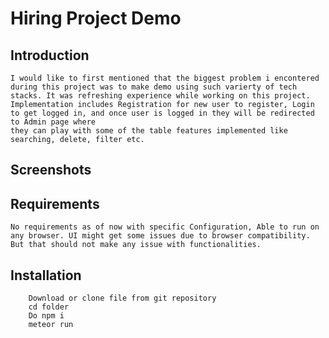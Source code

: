 # Hiring Project Demo 

## Introduction
    I would like to first mentioned that the biggest problem i encontered during this project was to make demo using such varierty of tech stacks. It was refreshing experience while working on this project. 
    Implementation includes Registration for new user to register, Login to get logged in, and once user is logged in they will be redirected to Admin page where 
    they can play with some of the table features implemented like searching, delete, filter etc.

## Screenshots
[Image-1]: https://raw.githubusercontent.com/cristianoroch56/Hiring_Project_Demo/main/one.png?token=ALDVVE3ZIY3YHWRVSTJKSSTANM7QY


## Requirements
    No requirements as of now with specific Configuration, Able to run on any browser. UI might get some issues due to browser compatibility.
    But that should not make any issue with functionalities.

## Installation
```shell
    Download or clone file from git repository
    cd folder
    Do npm i
    meteor run
```
